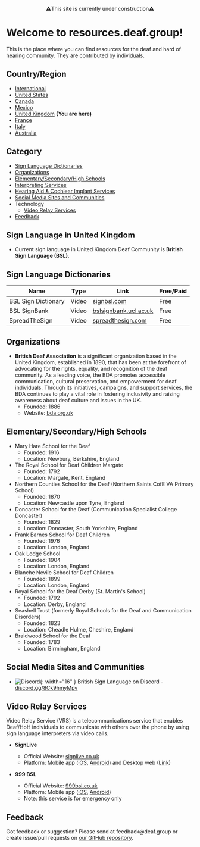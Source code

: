 <p style="text-align: center;">⚠️This site is currently under construction⚠️</p>

# Welcome to resources.deaf.group!
This is the place where you can find resources for the deaf and hard of hearing community. They are contributed by individuals.

## Country/Region

- [International]({{site.baseurl}}/)
- [United States]({{site.baseurl}}/unitedstates)
- [Canada]({{site.baseurl}}/canada)
- [Mexico]({{site.baseurl}}/mexico)
- [United Kingdom]({{site.baseurl}}/unitedkingdom) **(You are here)**
- [France]({{site.baseurl}}/france)
- [Italy]({{site.baseurl}}/italy)
- [Australia]({{site.baseurl}}/australia)

## Category
- [Sign Language Dictionaries](#sign-language-dictionaries)
- [Organizations](#organizations)
- [Elementary/Secondary/High Schools](#elementarysecondaryhigh-schools)
- [Interpreting Services](#interpreting-services)
- [Hearing Aid & Cochlear Implant Services](#hearing-aid-&-cochlear-impant-services)
- [Social Media Sites and Communities](#social-media-sites-and-communities)
- Technology
  - [Video Relay Services](#video-relay-services)
- [Feedback](#feedback)

## Sign Language in United Kingdom

- Current sign language in United Kingdom Deaf Community is **British Sign Language (BSL)**.

## Sign Language Dictionaries

| Name | Type | Link | Free/Paid |
|------|------|------|-----------|
| BSL Sign Dictionary | Video | [signbsl.com](https://www.signbsl.com/) | Free |
| BSL SignBank | Video | [bslsignbank.ucl.ac.uk](https://bslsignbank.ucl.ac.uk/) | Free |
| SpreadTheSign | Video | [spreadthesign.com](https://www.spreadthesign.com/) | Free |

## Organizations

- **British Deaf Association** is a significant organization based in the United Kingdom, established in 1890, that has been at the forefront of advocating for the rights, equality, and recognition of the deaf community. As a leading voice, the BDA promotes accessible communication, cultural preservation, and empowerment for deaf individuals. Through its initiatives, campaigns, and support services, the BDA continues to play a vital role in fostering inclusivity and raising awareness about deaf culture and issues in the UK.
  - Founded: 1886
  - Website: [bda.org.uk](https://bda.org.uk/)

## Elementary/Secondary/High Schools

- Mary Hare School for the Deaf
  - Founded:  1916
  - Location:  Newbury, Berkshire, England
- The Royal School for Deaf Children Margate
  - Founded:  1792
  - Location:  Margate, Kent, England
- Northern Counties School for the Deaf (Northern Saints CofE VA Primary School)
  - Founded:  1870
  - Location:  Newcastle upon Tyne, England
- Doncaster School for the Deaf (Communication Specialist College Doncaster)
  - Founded:  1829
  - Location:  Doncaster, South Yorkshire, England
- Frank Barnes School for Deaf Children
  - Founded:  1976
  - Location:  London, England
- Oak Lodge School
  - Founded:  1904
  - Location:  London, England
- Blanche Nevile School for Deaf Children
  - Founded:  1899
  - Location:  London, England
- Royal School for the Deaf Derby (St. Martin's School)
  - Founded:  1792
  - Location:  Derby, England
- Seashell Trust (formerly Royal Schools for the Deaf and Communication Disorders)
  - Founded:  1823
  - Location:  Cheadle Hulme, Cheshire, England
- Braidwood School for the Deaf
  - Founded:  1783
  - Location:  Birmingham, England

## Social Media Sites and Communities

- ![Discord](https://discord.onl/wp-content/uploads/2018/07/favicon.png){: width="16" } British Sign Language on Discord - [discord.gg/8Ck9hmyMpv](https://discord.gg/8Ck9hmyMpv)

## Video Relay Services

Video Relay Service (VRS) is a telecommunications service that enables Deaf/HoH individuals to communicate with others over the phone by using sign language interpreters via video calls.

- **SignLive**
  - Official Website: [signlive.co.uk](https://signlive.co.uk)
  - Platform: Mobile app ([iOS](https://apps.apple.com/gb/app/signlive-2-0/id1545172283), [Android](https://play.google.com/store/apps/details?id=com.convo.vriapp&hl=en_GB&gl=US)) and Desktop web ([Link](https://pegasusuk-prod.convorelay.com/UserWebApp/login))

- **999 BSL**
  - Official Website: [999bsl.co.uk](https://999bsl.co.uk/)
  - Platform: Mobile app ([iOS](https://apps.apple.com/gb/app/999-bsl/id1609981468), [Android](https://play.google.com/store/apps/details?id=com.sorenson.sli.bsl999))
  - Note: this service is for emergency only

## Feedback
Got feedback or suggestion? Please send at <!-- fsdvwqs -->feed<!-- asdzxcwqe -->back<!-- zndoasdifg -->@<!-- dsafasdf  -->deaf.<!-- bncjdhsatuy -->group or create issue/pull requests on [our GitHub repository](https://github.com/BatteryDie/resources.deaf.group).